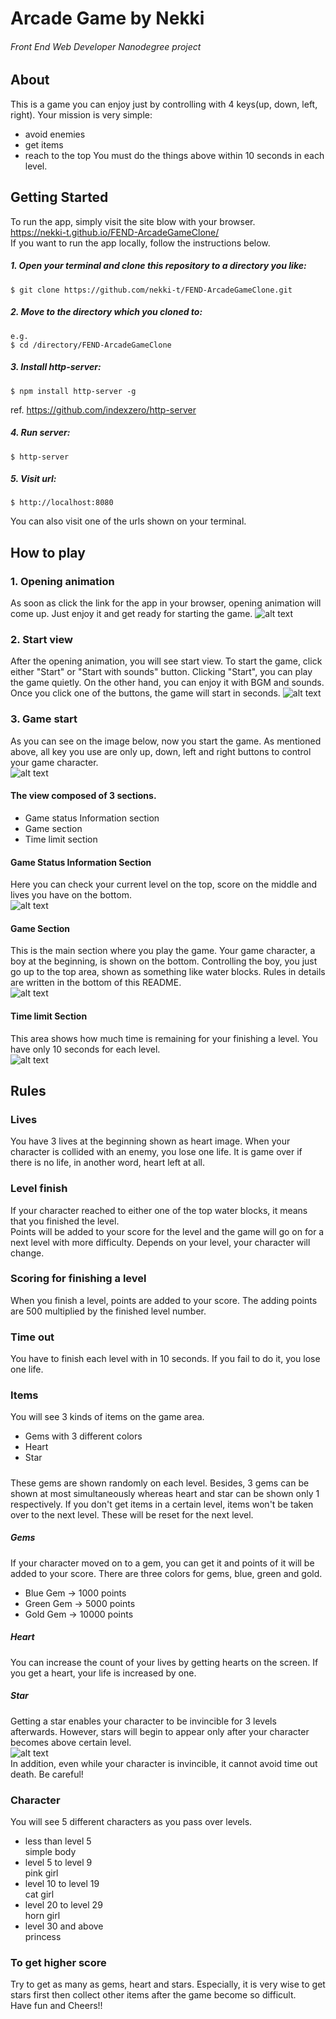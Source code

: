 # Arcade Game by Nekki
######  Front End Web Developer Nanodegree project
## About
This is a game you can enjoy just by controlling with 4 keys(up, down, left, right).
Your mission is very simple:
+ avoid enemies
+ get items
+ reach to the top
You must do the things above within 10 seconds in each level.

## Getting Started
To run the app, simply visit the site blow with your browser.  
https://nekki-t.github.io/FEND-ArcadeGameClone/  
If you want to run the app locally, follow the instructions below.  
##### 1. Open your terminal and clone this repository to a directory you like:
```
$ git clone https://github.com/nekki-t/FEND-ArcadeGameClone.git
```
##### 2. Move to the directory which you cloned to:
```
e.g.
$ cd /directory/FEND-ArcadeGameClone
```
##### 3. Install http-server:
```
$ npm install http-server -g
```
ref. https://github.com/indexzero/http-server
##### 4. Run server:
```
$ http-server
```
##### 5. Visit url:
```
$ http://localhost:8080
```
You can also visit one of the urls shown on your terminal.  
## How to play

### 1. Opening animation
As soon as click the link for the app in your browser, opening animation will come up.
Just enjoy it and get ready for starting the game. 
![alt text](./read_me_images/openning.png "opening image")

### 2. Start view
After the opening animation, you will see start view. To start the game, click either "Start" or "Start with sounds" button.
Clicking "Start", you can play the game quietly.
On the other hand, you can enjoy it with BGM and sounds.
Once you click one of the buttons, the game will start in seconds.
![alt text](./read_me_images/start-buttons.png "start buttons")

### 3. Game start
As you can see on the image below, now you start the game. As mentioned above, all key you use are only up, down, left and right buttons to control your game character.  
![alt text](./read_me_images/main-view.png "game view")

#### The view composed of 3 sections.
+ Game status Information section
+ Game section
+ Time limit section

#### Game Status Information Section
Here you can check your current level on the top, score on the middle and lives you have on the bottom.  
![alt text](./read_me_images/game-status.png "game status")

#### Game Section
This is the main section where you play the game. Your game character, a boy at the beginning, is shown on the bottom.
Controlling the boy, you just go up to the top area, shown as something like water blocks. Rules in details are written in the bottom of this README.  
![alt text](./read_me_images/game-board.png "game section")

#### Time limit Section
This area shows how much time is remaining for your finishing a level. You have only 10 seconds for each level.  
![alt text](./read_me_images/timelimit.png "time limit")

## Rules
### Lives
You have 3 lives at the beginning shown as heart image. When your character is collided with an enemy, you lose one life.
It is game over if there is no life, in another word, heart left at all.

### Level finish
If your character reached to either one of the top water blocks, it means that you finished the level.  
Points will be added to your score for the level and the game will go on for a next level with more difficulty. Depends on your level, your character will change.

### Scoring for finishing a level
When you finish a level, points are added to your score. The adding points are 500 multiplied by the finished level number.

### Time out
You have to finish each level with in 10 seconds. If you fail to do it, you lose one life.

### Items
You will see 3 kinds of items on the game area.
+ Gems with 3 different colors  
+ Heart
+ Star  

#####
These gems are shown randomly on each level. Besides, 3 gems can be shown at most simultaneously whereas heart and star can be shown only 1 respectively. 
If you don't get items in a certain level, items won't be taken over to the next level. These will be reset for the next level.

##### Gems
If your character moved on to a gem, you can get it and points of it will be added to your score.
There are three colors for gems, blue, green and gold.
+ Blue Gem -> 1000 points
+ Green Gem -> 5000 points
+ Gold Gem -> 10000 points

##### Heart
You can increase the count of your lives by getting hearts on the screen. If you get a heart, your life is increased by one.

##### Star
Getting a star enables your character to be invincible for 3 levels afterwards. However, stars will begin to appear only after your character becomes above certain level.  
![alt text](./read_me_images/invincible-mode.png "invincible mode")  
In addition, even while your character is invincible, it cannot avoid time out death. Be careful!  


### Character
You will see 5 different characters as you pass over levels.
+ less than level 5  
simple body
+ level 5 to level 9  
pink girl
+ level 10 to level 19  
cat girl
+ level 20 to level 29  
horn girl
+ level 30 and above  
princess

### To get higher score
Try to get as many as gems, heart and stars. Especially, it is very wise to get stars first then collect other items after the game become so difficult.  
Have fun and Cheers!!